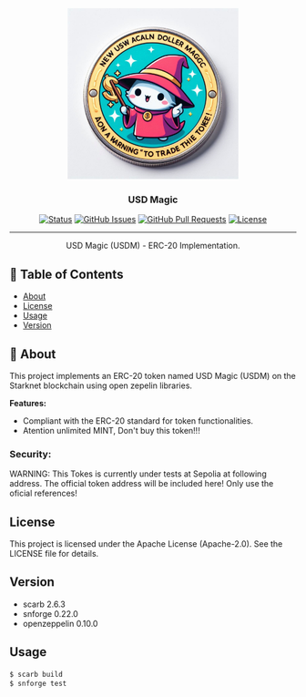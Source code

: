 <p align="center">
  <a href="" rel="noopener">
 <img width=300px height=300px src="./docs/img/USDM.png" alt="Project logo"></a>

</p>

<h3 align="center">USD Magic</h3>

<div align="center">

[![Status](https://img.shields.io/badge/status-active-success.svg)]()
[![GitHub Issues](https://img.shields.io/github/issues/malledugean/Starknet-token-sender-erc20.svg)](https://github.com/malledugean/Starknet-token-sender-erc20/issues)
[![GitHub Pull Requests](https://img.shields.io/github/issues-pr/malledugean/Starknet-token-sender-erc20.svg)](https://github.com/malledugean/Starknet-token-sender-erc20/pulls)
[![License](https://img.shields.io/badge/license-Apache--2.0-blue.svg)](/LICENSE)

</div>

---

<p align="center"> USD Magic (USDM) - ERC-20 Implementation.
    <br> 
</p>

## 📝 Table of Contents

-   [About](#about)
-   [License](#licensed)
-   [Usage](#usage)
-   [Version](#usage)

## 🧐 About <a name = "about"></a>

This project implements an ERC-20 token named USD Magic (USDM) on the Starknet blockchain using open zepelin libraries.

**Features:**

-   Compliant with the ERC-20 standard for token functionalities.
-   Atention unlimited MINT, Don't buy this token!!!

### Security:

WARNING: This Tokes is currently under tests at Sepolia at following address.
The official token address will be included here! Only use the oficial references!

## License <a name = "licensed"></a>

This project is licensed under the Apache License (Apache-2.0). See the LICENSE file for details.

## Version <a name = "version base"></a>

-   scarb 2.6.3
-   snforge 0.22.0
-   openzeppelin 0.10.0

## Usage <a name = "usage"></a>

```shell
$ scarb build
$ snforge test
```
